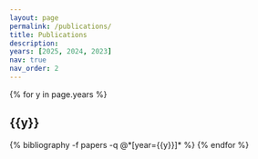```yaml
---
layout: page
permalink: /publications/
title: Publications
description: 
years: [2025, 2024, 2023]
nav: true
nav_order: 2
---
```


<!-- _pages/publications.md -->

<!-- Bibsearch Feature -->


<div class="publications">

{% for y in page.years %}
  <h2 class="year">{{y}}</h2>
  {% bibliography -f papers -q @*[year={{y}}]* %}
{% endfor %}

</div>
